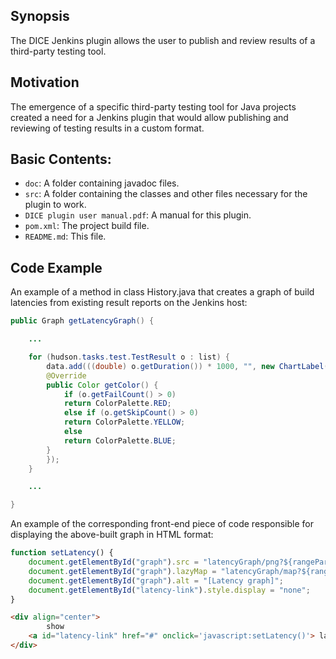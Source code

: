 ## Synopsis

The DICE Jenkins plugin allows the user to publish and review results of a third-party testing tool.

## Motivation

The emergence of a specific third-party testing tool for Java projects created a need for a Jenkins plugin that would allow publishing and reviewing of testing results in a custom format.

## Basic Contents:

* `doc`: A folder containing javadoc files.
* `src`: A folder containing the classes and other files necessary for the plugin to work.
* `DICE plugin user manual.pdf`: A manual for this plugin.
* `pom.xml`: The project build file.
* `README.md`: This file.

## Code Example

An example of a method in class History.java that creates a graph of build latencies from existing result reports on the Jenkins host:


```java
public Graph getLatencyGraph() {

	...

	for (hudson.tasks.test.TestResult o : list) {
	    data.add(((double) o.getDuration()) * 1000, "", new ChartLabel(o) {
		@Override
		public Color getColor() {
		    if (o.getFailCount() > 0)
			return ColorPalette.RED;
		    else if (o.getSkipCount() > 0)
			return ColorPalette.YELLOW;
		    else
			return ColorPalette.BLUE;
		}
	    });
	}

	...

}
```
An example of the corresponding front-end piece of code responsible for displaying the above-built graph in HTML format:

```javascript
function setLatency() {
	document.getElementById("graph").src = "latencyGraph/png?${rangeParameters}"
	document.getElementById("graph").lazyMap = "latencyGraph/map?${rangeParameters}"
	document.getElementById("graph").alt = "[Latency graph]";
	document.getElementById("latency-link").style.display = "none";
}
```
```HTML
<div align="center">
       	show
  	<a id="latency-link" href="#" onclick='javascript:setLatency()'> latency </a>
</div>
```

